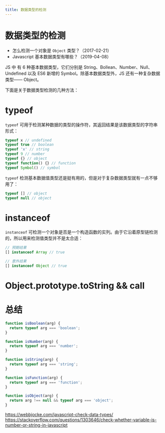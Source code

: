 ```yaml
---
title: 数据类型的检测 
---
```

# 数据类型的检测 
- 怎么检测一个对象是 `Object` 类型？（2017-02-21）
- Javascript 基本数据类型有哪些？（2019-04-08）

JS 中 有 6 种基本数据类型，它们分别是 String、Bollean、Number、Null、Undefined 以及 ES6 新增的 Symbol。除基本数据类型外，JS 还有一种复杂数据类型—— Object。

<!-- > 基本数据指的是非对象且无方法的数据。 -->

下面是关于数据类型检测的几种方法：

# typeof

`typeof` 可用于检测某种数据的类型的操作符，其返回结果是该数据类型的字符串形式：
```javascript
typeof x // undefined
typeof true // boolean
typeof 'x' // string
typeof 9 // number 
typeof {} // object
typeof function() {} // function
typeof Symbol() // symbol
```
`typeof` 检测基本数据值类型还是挺有用的，但是对于复杂数据类型就有一点不够用了：

```javascript
typeof [] // object
typeof null // object
```
# instanceof

`instanceof` 可检测一个对象是否是一个构造函数的实列。由于它沿着原型链检测的，所以用来检测值类型并不是太合适：
```javascript
// 预期结果
[] instanceof Array // true

// 意外结果
[] instanceof Object // true
```

# Object.prototype.toString && call












# 总结

```javascript
function isBoolean(arg) {
  return typeof arg === 'boolean';
}

function isNumber(arg) {
  return typeof arg === 'number';
}

function isString(arg) {
  return typeof arg === 'string';
}

function isFunction(arg) {
  return typeof arg === 'function';
}

function isObject(arg) {
  return arg !== null && typeof arg === 'object';
}
```
<!-- https://www.cnblogs.com/onepixel/p/5126046.html -->

https://webbjocke.com/javascript-check-data-types/
https://stackoverflow.com/questions/1303646/check-whether-variable-is-number-or-string-in-javascript